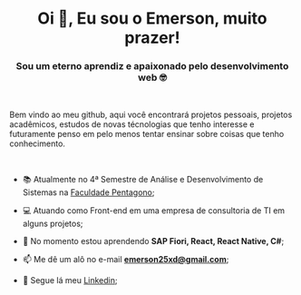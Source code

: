 <h1 align="center">Oi 👋, Eu sou o Emerson, muito prazer!</h1>
<h3 align="center">Sou um eterno aprendiz e apaixonado pelo desenvolvimento web 🤓</h3>

<br/>

Bem vindo ao meu github, aqui você encontrará projetos pessoais, projetos acadêmicos, estudos de novas técnologias que tenho interesse e futuramente penso em pelo menos tentar ensinar sobre coisas que tenho conhecimento.

<br/>

- 📚 Atualmente no 4ª Semestre de Análise e Desenvolvimento de Sistemas na [Faculdade Pentagono](https://fapen.edu.br);

- 💻 Atuando como Front-end em uma empresa de consultoria de TI em alguns projetos;

- 🌱 No momento estou aprendendo **SAP Fiori, React, React Native, C#**;

- 📫 Me dê um alô no e-mail **emerson25xd@gmail.com**;

- 🤙 Segue lá meu [Linkedin](https://linkedin.com/in/emerson-melo-martins);

</p>
